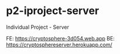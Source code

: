 # p2-iproject-server
Individual Project - Server

FE: https://cryptosphere-3d054.web.app
BE: https://cryptosphereserver.herokuapp.com/